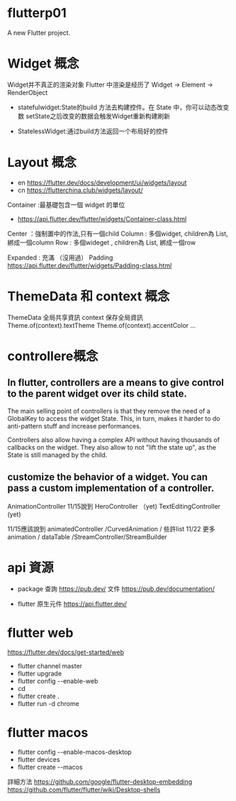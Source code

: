 # flutterp01

A new Flutter project.

# Widget 概念

Widget并不真正的渲染对象
Flutter 中渲染是经历了   Widget -> Element  -> RenderObject 

- statefulwidget:State的build 方法去构建控件。在 State 中，你可以动态改变数 setState之后改变的数据会触发Widget重新构建刷新

- StatelessWidget:通过build方法返回一个布局好的控件


# Layout 概念


- en https://flutter.dev/docs/development/ui/widgets/layout
- cn https://flutterchina.club/widgets/layout/

Container :最基礎包含一個 widget 的單位
- https://api.flutter.dev/flutter/widgets/Container-class.html

Center ：強制置中的作法,只有一個child
Column : 多個widget, children為 List<Widget>, 綁成一個column
Row : 多個wideget , children為 List<Widget>, 綁成一個row

Expanded : 充滿 （沒用過）
Padding  https://api.flutter.dev/flutter/widgets/Padding-class.html


# ThemeData  和 context 概念

ThemeData 全局共享資訊 
context 保存全局資訊
Theme.of(context).textTheme 
Theme.of(context).accentColor
...

# controllere概念
## In flutter, controllers are a means to give control to the parent widget over its child state.
  The main selling point of controllers is that they remove the need of a GlobalKey to access the widget   State. This, in turn, makes it harder to do anti-pattern stuff and increase performances.

   Controllers also allow having a complex API without having thousands of callbacks on the widget. They also allow to not "lift the state up", as the State is still managed by the child.

## customize the behavior of a widget. You can pass a custom implementation of a controller.

AnimationController 11/15說到
HeroController （yet)
TextEditingController (yet)


11/15應該說到 animatedController /CurvedAnimation  / 些許list 
11/22  更多animation / dataTable /StreamController/StreamBuilder





# api 資源
- package  查詢 https://pub.dev/ 
           文件 https://pub.dev/documentation/

- flutter 原生元件 https://api.flutter.dev/






# flutter web
https://flutter.dev/docs/get-started/web

- flutter channel master 
- flutter upgrade 
- flutter config --enable-web 
- cd <into project directory> 
- flutter create . 
- flutter run -d chrome

# flutter macos

- flutter config --enable-macos-desktop
- flutter devices
- flutter create  --macos <project directory>

詳細方法
https://github.com/google/flutter-desktop-embedding
https://github.com/flutter/flutter/wiki/Desktop-shells


